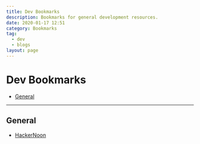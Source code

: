 ```yaml
---
title: Dev Bookmarks
description: Bookmarks for general development resources.
date: 2020-01-17 12:51
category: Bookmarks
tag:
  - dev
  - blogs
layout: page
---
```


# Dev Bookmarks

- [General](#general)

- - -

## General

* [HackerNoon](https://hackernoon.com)
